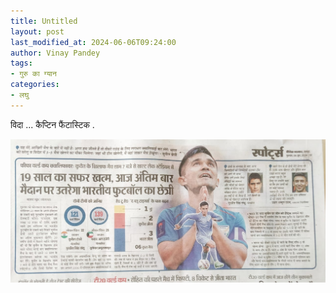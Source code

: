 ```yaml
---
title: Untitled
layout: post
last_modified_at: 2024-06-06T09:24:00
author: Vinay Pandey
tags:
- गुरु का ग्यान
categories:
- लघु
---
```

विदा ... कैप्टिन फैंटास्टिक .


![IMG-20240606-WA0003.jpg](/images/IMG-20240606-WA0003.jpg)

